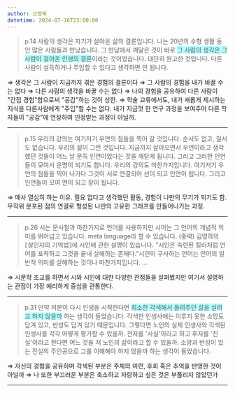 ```yaml
---
author: 신영복
datetime: 2024-07-16T23:00:00
---
```

> p.14
> 사람의 생각은 자기가 살아온 삶의 결론입니다. 나는 20년의 수형 생활 동안 많은 사람들과 만났습니다. 그 만남에서 깨달은 것이 바로 <span style="background:#b1ffff">그 사람의 생각은 그 사람이 걸어온 인생의 결론</span>이라는 것이었습니다. 대단히 완고한 것입니다. 다른 사람이 설득하거나 주입할 수 있다고 생각하면 안 됩니다.

$\Rightarrow$ 생각은 그 사람이 지금까지 겪은 경험의 결론이다
$\Rightarrow$ 그 사람의 경험을 내가 바꿀 수는 없다
$\Rightarrow$ 다른 사람의 생각을 바꿀 수는 없다
$\Rightarrow$ 나의 경험을 공유하여 다른 사람이 "간접 경험"함으로써 "공감"하는 것이 상한.
$\Rightarrow$ 학술 교류에서도, 내가 새롭게 제시하는 지식을 다른사람에게 "주입"할 수는 없다. 내가 지금껏 한 연구 과정을 보여주어 다른 학자들이 "공감"에 연장하여 인정받는 과정이 아닐까.

---
> p.15
> 우리의 강의는 여기저기 우연의 점들을 찍어 갈 것입니다. 순서도 없고, 질서도 없습니다. 우리의 삶이 그런 것입니다. 지금까지 살아오면서 우연이라고 생각했던 것들이 어느 날 문득 인연이었다는 것을 깨닫게 됩니다. 그리고 그러한 인연들이 모여서 운명이 되기도 합니다. 우리의 강의도 마찬가지입니다. 여기저기 우연의 점들을 찍어 나가다 그것이 서로 연결되어 선이 되고 인연이 됩니다. 그리고 인연들이 모여 면이 되고 장이 됩니다.

$\Rightarrow$ 매사 열심히 하는 이유. 필요 없다고 생각했던 활동, 경험이 나만의 무기가 되기도 함. 무작위 분포된 점의 연결로 형성된 나만의 고유한 그래프를 만들어나가는 과정.

---
> p.26
> 시는 문사철과 마찬가지로 언어를 사용하지만 시어는 그 언어의 개념적 의미를 뛰어넘고 있습니다. meta language라 할 수 있습니다.
> (중략)
> 김영하의 ⟦살인자의 기억법⟧에 시인에 관한 설명이 있습니다. "시인은 숙련된 킬러처럼 언어를 포착하고 그것을 끝내 살해하는 존재다."시인이 구사하는 언어는 언어의 일반적 의미를 살해하는 것이나 마찬가지입니다.
> ...

$\Rightarrow$ 시문학 조교를 하면서 시와 시인에 대한 다양한 관점들을 살펴봤지만 여기서 설명하는 관점이 가장 예리하게 중심을 관통한다.

---
> p.31
> 만약 저분이 다시 인생을 시작한다면 <span style="background:#b1ffff">최소한 각색해서 들려주던 삶을 살려고 하지 않을까</span> 하는 생각이 들었습니다. 각색한 인생사에는 이루지 못한 소망도 담겨 있고, 반성도 담겨 있기 때문입니다. 그렇다면 노인의 실제 인생사와 각색된 인생사를 각각 어떻게 평가할 수 있을까. 전자를 '사실'이라고 하고 후자를 '진실'이라고 한다면 어느 것을 저 노인의 삶이라고 할 수 있을까. 소망과 반성이 있는 진실의 주인공으로 그를 이해해야 하지 않을까 하는 생각이 들었습니다.

$\Rightarrow$ 자신의 경험을 공유하며 각색된 부분은 주체의 미련, 후회 혹은 추억을 반영한 것이 아닐까
$\Rightarrow$ 나 또한 부끄러운 부분은 축소하고 자랑하고 싶은 것은 부풀리지 않았던가

---
> 